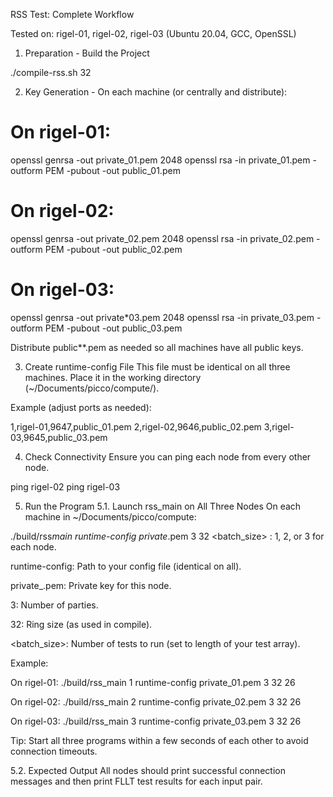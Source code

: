 RSS Test: Complete Workflow

Tested on: rigel-01, rigel-02, rigel-03 (Ubuntu 20.04, GCC, OpenSSL)

1. Preparation - Build the Project

./compile-rss.sh 32

2. Key Generation - On each machine (or centrally and distribute):

# On rigel-01:

openssl genrsa -out private_01.pem 2048
openssl rsa -in private_01.pem -outform PEM -pubout -out public_01.pem

# On rigel-02:

openssl genrsa -out private_02.pem 2048
openssl rsa -in private_02.pem -outform PEM -pubout -out public_02.pem

# On rigel-03:

openssl genrsa -out private\*03.pem 2048
openssl rsa -in private_03.pem -outform PEM -pubout -out public_03.pem

Distribute public\*\*.pem as needed so all machines have all public keys.

3. Create runtime-config File
   This file must be identical on all three machines.
   Place it in the working directory (~/Documents/picco/compute/).

Example (adjust ports as needed):

1,rigel-01,9647,public_01.pem
2,rigel-02,9646,public_02.pem
3,rigel-03,9645,public_03.pem

4. Check Connectivity
   Ensure you can ping each node from every other node.

ping rigel-02
ping rigel-03

5. Run the Program
   5.1. Launch rss_main on All Three Nodes
   On each machine in ~/Documents/picco/compute:

./build/rss*main <id> runtime-config private*<id>.pem 3 32 <batch_size>
<id>: 1, 2, or 3 for each node.

runtime-config: Path to your config file (identical on all).

private\_<id>.pem: Private key for this node.

3: Number of parties.

32: Ring size (as used in compile).

<batch_size>: Number of tests to run (set to length of your test array).

Example:

On rigel-01:
./build/rss_main 1 runtime-config private_01.pem 3 32 26

On rigel-02:
./build/rss_main 2 runtime-config private_02.pem 3 32 26

On rigel-03:
./build/rss_main 3 runtime-config private_03.pem 3 32 26

Tip: Start all three programs within a few seconds of each other to avoid connection timeouts.

5.2. Expected Output
All nodes should print successful connection messages and then print FLLT test results for each input pair.
